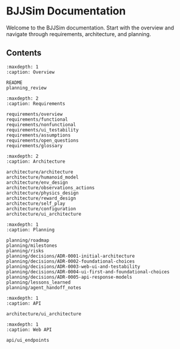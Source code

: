 # BJJSim Documentation

Welcome to the BJJSim documentation. Start with the overview and navigate through requirements, architecture, and planning.

## Contents

```{toctree}
:maxdepth: 1
:caption: Overview

README
planning_review
```

```{toctree}
:maxdepth: 2
:caption: Requirements

requirements/overview
requirements/functional
requirements/nonfunctional
requirements/ui_testability
requirements/assumptions
requirements/open_questions
requirements/glossary
```

```{toctree}
:maxdepth: 2
:caption: Architecture

architecture/architecture
architecture/humanoid_model
architecture/env_design
architecture/observations_actions
architecture/physics_design
architecture/reward_design
architecture/self_play
architecture/configuration
architecture/ui_architecture
```

```{toctree}
:maxdepth: 1
:caption: Planning

planning/roadmap
planning/milestones
planning/risks
planning/decisions/ADR-0001-initial-architecture
planning/decisions/ADR-0002-foundational-choices
planning/decisions/ADR-0003-web-ui-and-testability
planning/decisions/ADR-0004-ui-first-and-foundational-choices
planning/decisions/ADR-0005-api-response-models
planning/lessons_learned
planning/agent_handoff_notes
```

```{toctree}
:maxdepth: 1
:caption: API

architecture/ui_architecture
```

```{toctree}
:maxdepth: 1
:caption: Web API

api/ui_endpoints
```
